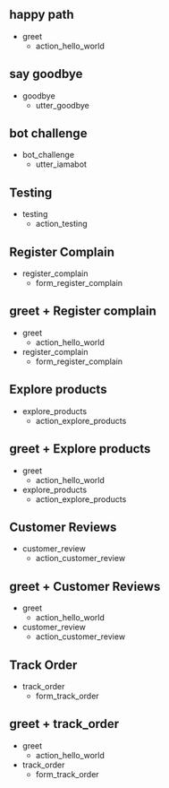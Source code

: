 ## happy path
* greet
  - action_hello_world
  
## say goodbye
* goodbye
  - utter_goodbye

## bot challenge
* bot_challenge
  - utter_iamabot
  
## Testing
* testing
  - action_testing

## Register Complain
* register_complain
  - form_register_complain
  
## greet + Register complain
* greet
  - action_hello_world
* register_complain
  - form_register_complain
  
## Explore products
* explore_products
  - action_explore_products
  
## greet + Explore products
* greet
  - action_hello_world
* explore_products
  - action_explore_products
  
## Customer Reviews
* customer_review
  - action_customer_review
  
## greet + Customer Reviews
* greet
  - action_hello_world
* customer_review
  - action_customer_review

## Track Order
* track_order
  - form_track_order
  
## greet + track_order
* greet
  - action_hello_world
* track_order
  - form_track_order
